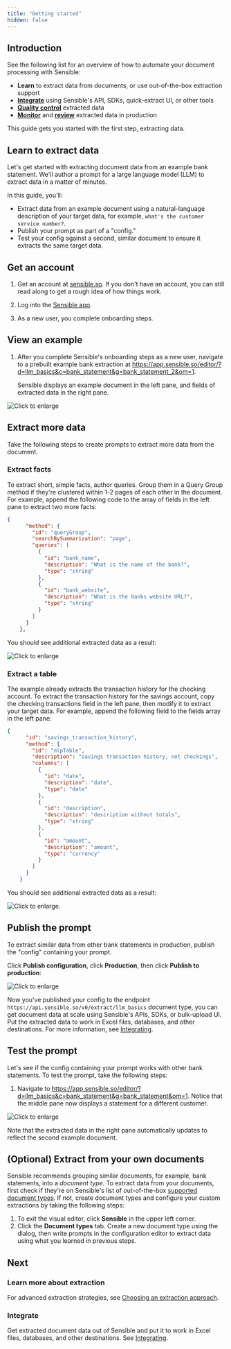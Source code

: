 ```yaml
---
title: "Getting started"
hidden: false
---
```


## Introduction

See the following list for an overview of how to automate your document processing with Sensible:

- **Learn** to extract data from documents, or use out-of-the-box extraction support
- [**Integrate**](doc:integrate) using Sensible's API, SDKs, quick-extract UI, or other tools
- [**Quality control**](doc:validate-extractions) extracted data
-  [**Monitor**](doc:metrics) and [**review**](doc:human-review)  extracted data in production 

This guide gets you started with the first step, extracting data.

## Learn to extract data

Let's get started with extracting document data from an example bank statement. We'll author a prompt for a large language model (LLM) to extract data in a matter of minutes.

 In this guide, you'll:

- Extract data from an example document using a natural-language description of your target data, for example, `what's the customer service number?`. 
- Publish your prompt as part of a "config."
- Test your config against a second, similar document to ensure it extracts the same target data.

## Get an account

1. Get an account at [sensible.so](https://app.sensible.so/register).  If you don't have an account, you can still read along to get a rough idea of how things work.

2. Log into the [Sensible app](https://app.sensible.so/signin/). 

3. As a new user, you complete onboarding steps.

## View an example

1. After you complete Sensible's onboarding steps as a new user, navigate to a prebuilt example bank extraction at <https://app.sensible.so/editor/?d=llm_basics&c=bank_statement&g=bank_statement_2&om=1>. 

   Sensible displays an example document in the left pane, and fields of extracted data in the right pane. 

![Click to enlarge](https://raw.githubusercontent.com/sensible-hq/sensible-docs/main/readme-sync/assets/v0/images/final/quickstart_llm_13.png) 



## Extract more data 

Take the following steps to create prompts to extract more data from the document.

###  Extract facts

To extract short, simple facts, author queries.  Group them in a Query Group method if they're clustered within 1-2 pages of each other in the document. For example, append the following code to the array of fields in the left pane to extract two more facts:

```json
{
      "method": {
        "id": "queryGroup",
        "searchBySummarization": "page",
        "queries": [
          {
            "id": "bank_name",
            "description": "What is the name of the bank?",
            "type": "string"
          },
          {
            "id": "bank_website",
            "description": "What is the banks website URL?",
            "type": "string"
          }
        ]
      }
    },
```

You should see additional extracted data as a result:



![Click to enlarge](https://raw.githubusercontent.com/sensible-hq/sensible-docs/main/readme-sync/assets/v0/images/final/quickstart_ui_llm_1.png)



### Extract a table

The example already extracts the transaction history for the checking account. To extract the transaction history for the savings account,  copy the checking transactions field in the left pane, then modify it to extract your target data. For example, append the following field to the fields array in the left pane:

```json
{
      "id": "savings_transaction_history",
      "method": {
        "id": "nlpTable",
        "description": "savings transaction history, not checkings",
        "columns": [
          {
            "id": "date",
            "description": "date",
            "type": "date"
          },
          {
            "id": "description",
            "description": "description without totals",
            "type": "string"
          },
          {
            "id": "amount",
            "description": "amount",
            "type": "currency"
          }
        ]
      }
    }
```

You should see additional extracted data as a result:

![Click to enlarge](https://raw.githubusercontent.com/sensible-hq/sensible-docs/main/readme-sync/assets/v0/images/final/quickstart_ui_llm_3.png).

## Publish the prompt

To extract similar data from other bank statements in production,  publish the "config" containing your prompt.

 Click **Publish configuration**, click **Production**, then click **Publish to production**:

![Click to enlarge](https://raw.githubusercontent.com/sensible-hq/sensible-docs/main/readme-sync/assets/v0/images/final/quickstart_instruct_10.png)

Now you've published your config to the endpoint `https://api.sensible.so/v0/extract/llm_basics` document type, you can get document data at scale using Sensible's APIs, SDKs, or bulk-upload UI. Put the extracted data to work in Excel files, databases, and other destinations. For more information, see [Integrating](doc:integrate).

## Test the prompt

Let's see if the config containing your prompt works with other bank statements. To test the prompt, take the following steps:

1. Navigate to <https://app.sensible.so/editor/?d=llm_basics&c=bank_statement&g=bank_statement&om=1>. Notice that the middle pane now displays a statement for a different customer.

![Click to enlarge](https://raw.githubusercontent.com/sensible-hq/sensible-docs/main/readme-sync/assets/v0/images/final/quickstart_ui_llm_2.png)

 Note that the extracted data in the right pane automatically updates to reflect the second example document.

## (Optional) Extract from your own documents

Sensible recommends grouping similar documents, for example, bank statements, into a *document type*. To extract data from your documents, first check if they're on Sensible's list of out-of-the-box [supported document types](doc:library-quickstart). If not, create document types and configure your custom extractions by taking the following steps:

1. To exit the visual editor, click **Sensible** in the upper left corner.
2. Click the **Document types** tab. Create a new document type using the dialog, then write prompts in the configuration editor to extract data using what you learned in previous steps.

## Next

### Learn more about extraction

For advanced extraction strategies, see [Choosing an extraction approach](doc:author).


### Integrate

Get extracted document data out of Sensible and put it to work in Excel files, databases, and other destinations. See [Integrating](doc:integrate).



